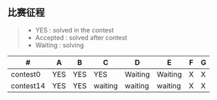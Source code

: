 ## 比赛征程
> * YES : solved in the contest
> * Accepted : solved after contest
> * Waiting : solving


  \# |  A  |  B  |  C  |  D  |  E  |  F  |  G  
---|---|---|---|---|---|---|---
|contest0|YES|  YES     | YES | Waiting | Waiting | X|X
| contest14 | YES   |   YES   | waiting|waiting|waiting|X|X



